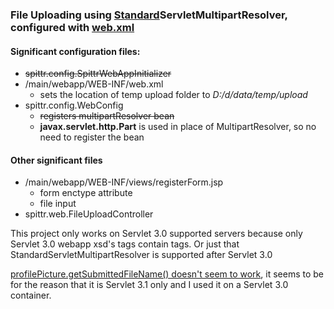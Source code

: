 ### File Uploading using <u>Standard</u>ServletMultipartResolver, configured with <u>web.xml</u>

#### Significant configuration files:

- ~~spittr.config.SpittrWebAppInitializer~~
- /main/webapp/WEB-INF/web.xml
  - sets the location of temp upload folder to *D:/d/data/temp/upload*
- spittr.config.WebConfig
  - ~~registers multipartResolver bean~~
  - **javax.servlet.http.Part** is used in place of MultipartResolver, so no need to register the bean

#### Other significant files

- /main/webapp/WEB-INF/views/registerForm.jsp
  - form enctype attribute
  - file input
- spittr.web.FileUploadController

This project only works on Servlet 3.0 supported servers because only Servlet 3.0 webapp xsd's <servlet> tags contain <multipart-config> tags. Or just that StandardServletMultipartResolver is supported after Servlet 3.0



<u>profilePicture.getSubmittedFileName() doesn't seem to work</u>, it seems to be for the reason that it is Servlet 3.1 only and I used it on a Servlet 3.0 container. 